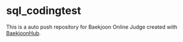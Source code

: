 # sql_codingtest
This is a auto push repository for Baekjoon Online Judge created with [BaekjoonHub](https://github.com/BaekjoonHub/BaekjoonHub).
